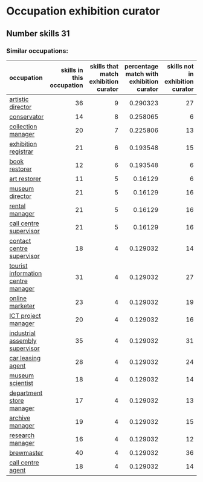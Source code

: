 # Occupation exhibition curator
## Number skills 31
### Similar occupations:
| occupation                                                                  |   skills in this occupation |   skills that match exhibition curator |   percentage match with exhibition curator |   skills not in exhibition curator |
|:----------------------------------------------------------------------------|----------------------------:|---------------------------------------:|-------------------------------------------:|-----------------------------------:|
| [artistic director](artistic_director.md)                                   |                          36 |                                      9 |                                   0.290323 |                                 27 |
| [conservator](conservator.md)                                               |                          14 |                                      8 |                                   0.258065 |                                  6 |
| [collection manager](collection_manager.md)                                 |                          20 |                                      7 |                                   0.225806 |                                 13 |
| [exhibition registrar](exhibition_registrar.md)                             |                          21 |                                      6 |                                   0.193548 |                                 15 |
| [book restorer](book_restorer.md)                                           |                          12 |                                      6 |                                   0.193548 |                                  6 |
| [art restorer](art_restorer.md)                                             |                          11 |                                      5 |                                   0.16129  |                                  6 |
| [museum director](museum_director.md)                                       |                          21 |                                      5 |                                   0.16129  |                                 16 |
| [rental manager](rental_manager.md)                                         |                          21 |                                      5 |                                   0.16129  |                                 16 |
| [call centre supervisor](call_centre_supervisor.md)                         |                          21 |                                      5 |                                   0.16129  |                                 16 |
| [contact centre supervisor](contact_centre_supervisor.md)                   |                          18 |                                      4 |                                   0.129032 |                                 14 |
| [tourist information centre manager](tourist_information_centre_manager.md) |                          31 |                                      4 |                                   0.129032 |                                 27 |
| [online marketer](online_marketer.md)                                       |                          23 |                                      4 |                                   0.129032 |                                 19 |
| [ICT project manager](ICT_project_manager.md)                               |                          20 |                                      4 |                                   0.129032 |                                 16 |
| [industrial assembly supervisor](industrial_assembly_supervisor.md)         |                          35 |                                      4 |                                   0.129032 |                                 31 |
| [car leasing agent](car_leasing_agent.md)                                   |                          28 |                                      4 |                                   0.129032 |                                 24 |
| [museum scientist](museum_scientist.md)                                     |                          18 |                                      4 |                                   0.129032 |                                 14 |
| [department store manager](department_store_manager.md)                     |                          17 |                                      4 |                                   0.129032 |                                 13 |
| [archive manager](archive_manager.md)                                       |                          19 |                                      4 |                                   0.129032 |                                 15 |
| [research manager](research_manager.md)                                     |                          16 |                                      4 |                                   0.129032 |                                 12 |
| [brewmaster](brewmaster.md)                                                 |                          40 |                                      4 |                                   0.129032 |                                 36 |
| [call centre agent](call_centre_agent.md)                                   |                          18 |                                      4 |                                   0.129032 |                                 14 |
